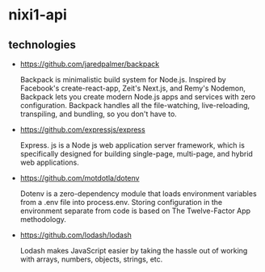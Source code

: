 # nixi1-api

## technologies

- https://github.com/jaredpalmer/backpack

  Backpack is minimalistic build system for Node.js. Inspired by Facebook's create-react-app, Zeit's Next.js, and Remy's Nodemon, Backpack lets you create modern Node.js apps and services with zero configuration. Backpack handles all the file-watching, live-reloading, transpiling, and bundling, so you don't have to.

- https://github.com/expressjs/express

  Express. js is a Node js web application server framework, which is specifically designed for building single-page, multi-page, and hybrid web applications.

- https://github.com/motdotla/dotenv

  Dotenv is a zero-dependency module that loads environment variables from a .env file into process.env. Storing configuration in the environment separate from code is based on The Twelve-Factor App methodology.

- https://github.com/lodash/lodash

  Lodash makes JavaScript easier by taking the hassle out of working with arrays,
  numbers, objects, strings, etc.
